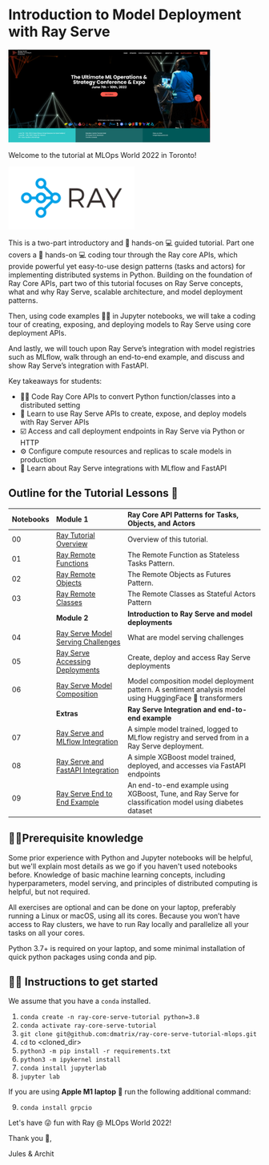 # Introduction to Model Deployment with Ray Serve

<img src="images/mlops_world_toronto.png" height="50%" width="80%">

Welcome to the tutorial at MLOps World 2022 in Toronto!

<img src="images/ray-logo.png" height="50%" width="50%">

This is a two-part introductory and 👩 hands-on 💻 guided tutorial. Part one covers a 👩 hands-on 💻 coding tour through the Ray core APIs,
which provide powerful yet easy-to-use design patterns (tasks and actors) for implementing distributed systems in Python. Building
on the foundation of Ray Core APIs, part two of this tutorial focuses on Ray Serve concepts, what and why Ray Serve,
scalable architecture, and model deployment patterns.

Then, using code examples 👩‍💻 in Jupyter notebooks, we will take a coding tour of creating, exposing, and deploying models
to Ray Serve using core deployment APIs.

And lastly, we will touch upon Ray Serve’s integration with model registries such as MLflow, walk through an end-to-end example,
and discuss and show Ray Serve’s integration with FastAPI.

Key takeaways for students:

* 👩‍💻 Code Ray Core APIs to convert Python function/classes into a distributed setting
* 📖 Learn to use Ray Serve APIs to create, expose, and deploy models with Ray Server APIs
* ☑️ Access and call deployment endpoints in Ray Serve via Python or HTTP
* ⚙️ Configure compute resources and replicas to scale models in production
* 📖 Learn about Ray Serve integrations with MLflow and FastAPI

## Outline for the Tutorial Lessons 📖

| Notebooks| **Module 1**|**Ray Core API Patterns for Tasks, Objects, and Actors** |
|:---------| :-----------|:----------------------------------------------------------|
| 00  | [Ray Tutorial Overview](ex_00_tutorial_overview.ipynb) | Overview of this tutorial. |
| 01  | [Ray Remote Functions](ex_01_remote_funcs.ipynb) |The Remote Function as Stateless Tasks Pattern. |
| 02  | [Ray Remote Objects](ex_02_remote_objs.ipynb) |The Remote Objects as Futures Pattern. |
| 03  | [Ray Remote Classes](ex_03_remote_classes.ipynb) |The Remote Classes as Stateful Actors Pattern |
|     |**Module 2**|**Introduction to Ray Serve and model deployments** |
| 04  | [Ray Serve Model Serving Challenges](ex_04_model_serving_challenges.ipynb) | What are model serving challenges |
| 05  | [Ray Serve Accessing Deployments]( ex_05_ray_serve_create_and_access_deployments.ipynb) | Create, deploy and access Ray Serve deployments |
| 06  | [Ray Serve Model Composition](ex_06_model_composition.ipynb) | Model composition model deployment pattern. A sentiment analysis model using HuggingFace 🤗 transformers|
|     | **Extras** | **Ray Serve Integration and end-to-end example** |
| 07  | [Ray Serve and MLflow Integration](ex_07_ray_serve_mlflow.ipynb) | A simple model trained, logged to MLflow registry and served from in a Ray Serve deployment. |
| 08  | [Ray Serve and FastAPI Integration](ex_08_ray_serve_fastapi.ipynb) | A simple XGBoost model trained, deployed, and accesses via FastAPI endpoints |
| 09  | [Ray Serve End to End Example](ex_09_ray_serve_end_to_end.ipynb) | An end-to-end example using XGBoost, Tune, and Ray Serve for classification model using diabetes dataset |

## 🧑‍🎓Prerequisite knowledge

Some prior experience with Python and Jupyter notebooks will be helpful, but we'll explain most details as we go if you
haven't used notebooks before. Knowledge of basic machine learning concepts, including hyperparameters, model serving,
and principles of distributed computing is helpful, but not required.

All exercises are optional and can be done on your laptop, preferably running a Linux or macOS, using all its cores.
Because you won’t have access to Ray clusters, we have to run Ray locally and parallelize all your tasks on all your cores.

Python 3.7+ is required on your laptop, and some minimal installation of quick python packages using conda and pip.

## 👩‍🏫 Instructions to get started

We assume that you have a `conda` installed.

 1. `conda create -n ray-core-serve-tutorial python=3.8`
 2. `conda activate ray-core-serve-tutorial`
 3. `git clone git@github.com:dmatrix/ray-core-serve-tutorial-mlops.git`
 4. `cd` to <cloned_dir>
 5. `python3 -m pip install -r requirements.txt`
 6. `python3 -m ipykernel install`
 7. `conda install jupyterlab`
 8. `jupyter lab`
 
 If you are using **Apple M1 laptop** 🍎 run the following additional command:
 
 9. `conda install grpcio`

Let's have 😜 fun with Ray @ MLOps World 2022!

Thank you 🙏,

Jules & Archit
